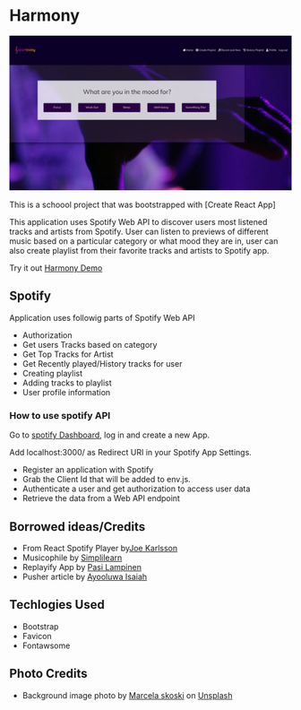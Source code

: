 # Harmony
![harmony music image](https://github.com/maaliskesakuu/spotify-app-frontend/blob/master/Screenshot%202020-06-17%20at%200.15.26.png)



This is a schoool project that  was bootstrapped with [Create React App]

This application uses Spotify Web API to discover users most listened tracks and artists from Spotify. User can listen to previews of different music based on a particular category or what mood they are in, user can also create playlist from their favorite tracks and artists to Spotify app.

Try it out [Harmony Demo](https://harmony-fbddf.web.app/)

## Spotify
Application uses followig parts of Spotify Web API

* Authorization
* Get users Tracks based on category 
* Get Top Tracks for Artist
* Get Recently played/History tracks for user
* Creating playlist
* Adding tracks to playlist
* User profile information

### How to use spotify API
Go to [spotify Dashboard](https://developer.spotify.com/dashboard/), log in and create a new App.

Add localhost:3000/ as Redirect URI in your Spotify App Settings.


* Register an application with Spotify
* Grab the Client Id that will be added to env.js.
* Authenticate a user and get authorization to access user data
* Retrieve the data from a Web API endpoint

## Borrowed ideas/Credits
* From React Spotify Player by[Joe Karlsson](https://github.com/JoeKarlsson/react-spotify-player)
* Musicophile by [Simplilearn](https://www.simplilearn.com/react-tutorial-article)
* Replayify App by [Pasi Lampinen](https://github.com/palampinen/replayify)
* Pusher article by [Ayooluwa Isaiah](https://pusher.com/tutorials/spotify-history-react-node#set-up-the-server)

## Techlogies Used
* Bootstrap
* Favicon
* Fontawsome

## Photo Credits
* Background image photo by [Marcela skoski](https://unsplash.com/@marcelalaskoski) on [Unsplash](https://unsplash.com/)
